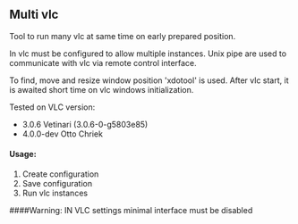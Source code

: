 
## Multi vlc
Tool to run many vlc at same time on early prepared position.

In vlc must be configured to allow multiple instances.
Unix pipe are used to communicate with vlc via remote control interface.

To find, move and resize window position 'xdotool' is used.
After vlc start, it is awaited short time on vlc windows initialization.

Tested on VLC version:
 - 3.0.6 Vetinari (3.0.6-0-g5803e85)
 - 4.0.0-dev Otto Chriek

#### Usage:

1. Create configuration
2. Save configuration
3. Run vlc instances

####Warning:
IN VLC settings minimal interface must be disabled